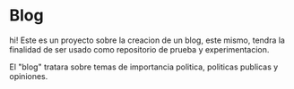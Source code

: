 # Blog

hi! Este es un proyecto sobre la creacion de un blog, este mismo, tendra la finalidad de ser usado como repositorio de prueba y experimentacion.

El "blog" tratara sobre temas de importancia politica, politicas publicas y opiniones.